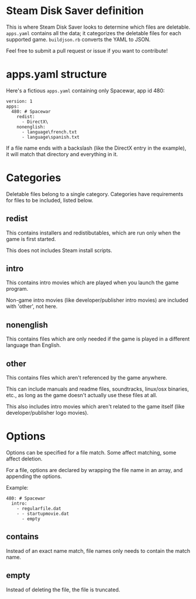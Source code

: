 Steam Disk Saver definition
===========================

This is where Steam Disk Saver looks to determine which files are deletable. `apps.yaml` contains all the data; it categorizes the deletable files for each supported game. `buildjson.rb` converts the YAML to JSON.

Feel free to submit a pull request or issue if you want to contribute!

apps.yaml structure
===================

Here's a fictious `apps.yaml` containing only Spacewar, app id 480:

    version: 1
    apps:
      480: # Spacewar
        redist:
          - DirectX\
        nonenglish:
          - language\french.txt
          - language\spanish.txt

If a file name ends with a backslash (like the DirectX entry in the example), it will match that directory and everything in it.

Categories
==========

Deletable files belong to a single category. Categories have requirements for files to be included, listed below.

redist
------
This contains installers and redistibutables, which are run only when the game is first started.

This does not includes Steam install scripts.

intro
-----
This contains intro movies which are played when you launch the game program.

Non-game intro movies (like developer/publisher intro movies) are included with 'other', not here.

nonenglish
----------
This contains files which are only needed if the game is played in a different language than English.

other
-----
This contains files which aren't referenced by the game anywhere.

This can include manuals and readme files, soundtracks, linux/osx binaries, etc., as long as the game doesn't actually use these files at all.

This also includes intro movies which aren't related to the game itself (like developer/publisher logo movies).

Options
=======
Options can be specified for a file match. Some affect matching, some affect deletion.

For a file, options are declared by wrapping the file name in an array, and appending the options.

Example:

    480: # Spacewar
      intro:
        - regularfile.dat
        - - startupmovie.dat
          - empty

contains
--------
Instead of an exact name match, file names only needs to contain the match name.

empty
-----
Instead of deleting the file, the file is truncated.
